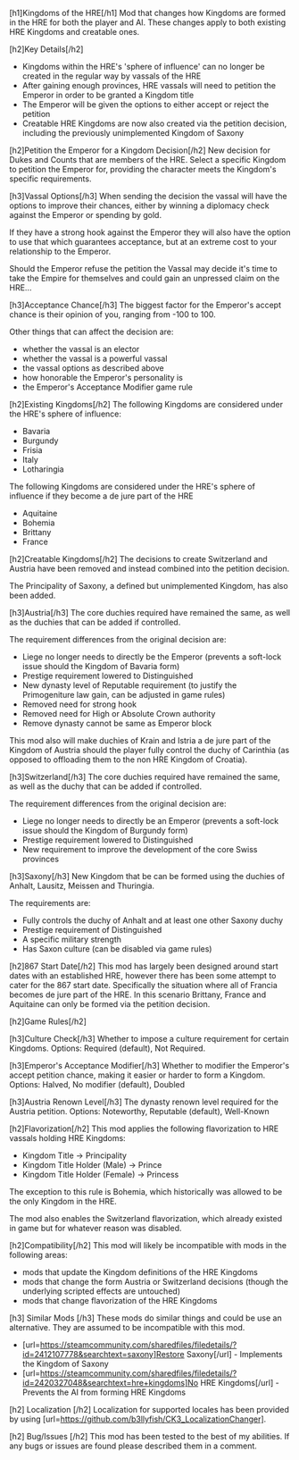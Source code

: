 [h1]Kingdoms of the HRE[/h1]
Mod that changes how Kingdoms are formed in the HRE for both the player and AI.
These changes apply to both existing HRE Kingdoms and creatable ones.

[h2]Key Details[/h2]
* Kingdoms within the HRE's 'sphere of influence' can no longer be created in the regular way by vassals of the HRE
* After gaining enough provinces, HRE vassals will need to petition the Emperor in order to be granted a Kingdom title
* The Emperor will be given the options to either accept or reject the petition
* Creatable HRE Kingdoms are now also created via the petition decision, including the previously unimplemented Kingdom of Saxony 

[h2]Petition the Emperor for a Kingdom Decision[/h2]
New decision for Dukes and Counts that are members of the HRE. 
Select a specific Kingdom to petition the Emperor for, providing the character meets the Kingdom's specific requirements.

[h3]Vassal Options[/h3]
When sending the decision the vassal will have the options to improve their chances, either by winning a diplomacy check
against the Emperor or spending by gold.

If they have a strong hook against the Emperor they will also have the option to use that which guarantees acceptance, 
but at an extreme cost to your relationship to the Emperor.

Should the Emperor refuse the petition the Vassal may decide it's time to take the Empire for themselves and could gain 
an unpressed claim on the HRE...

[h3]Acceptance Chance[/h3]
The biggest factor for the Emperor's accept chance is their opinion of you, ranging from -100 to 100.

Other things that can affect the decision are:
* whether the vassal is an elector
* whether the vassal is a powerful vassal
* the vassal options as described above
* how honorable the Emperor's personality is
* the Emperor's Acceptance Modifier game rule

[h2]Existing Kingdoms[/h2]
The following Kingdoms are considered under the HRE's sphere of influence:
* Bavaria
* Burgundy
* Frisia
* Italy
* Lotharingia

The following Kingdoms are considered under the HRE's sphere of influence if they become a de jure part of the HRE
* Aquitaine
* Bohemia
* Brittany
* France

[h2]Creatable Kingdoms[/h2]
The decisions to create Switzerland and Austria have been removed and instead combined into the petition decision.

The Principality of Saxony, a defined but unimplemented Kingdom, has also been added.

[h3]Austria[/h3]
The core duchies required have remained the same, as well as the duchies that can be added if controlled.

The requirement differences from the original decision are:
* Liege no longer needs to directly be the Emperor (prevents a soft-lock issue should the Kingdom of Bavaria form)
* Prestige requirement lowered to Distinguished
* New dynasty level of Reputable requirement (to justify the Primogeniture law gain, can be adjusted in game rules) 
* Removed need for strong hook
* Removed need for High or Absolute Crown authority
* Remove dynasty cannot be same as Emperor block

This mod also will make duchies of Krain and Istria a de jure part of the Kingdom of Austria should the player fully 
control the duchy of Carinthia (as opposed to offloading them to the non HRE Kingdom of Croatia).

[h3]Switzerland[/h3]
The core duchies required have remained the same, as well as the duchy that can be added if controlled.

The requirement differences from the original decision are:
* Liege no longer needs to directly be an Emperor (prevents a soft-lock issue should the Kingdom of Burgundy form)
* Prestige requirement lowered to Distinguished
* New requirement to improve the development of the core Swiss provinces

[h3]Saxony[/h3]
New Kingdom that be can be formed using the duchies of Anhalt, Lausitz, Meissen and Thuringia.

The requirements are:
* Fully controls the duchy of Anhalt and at least one other Saxony duchy
* Prestige requirement of Distinguished
* A specific military strength
* Has Saxon culture (can be disabled via game rules)

[h2]867 Start Date[/h2]
This mod has largely been designed around start dates with an established HRE, however there has been some attempt to 
cater for the 867 start date. Specifically the situation where all of Francia becomes de jure part of the HRE. 
In this scenario Brittany, France and Aquitaine can only be formed via the petition decision.

[h2]Game Rules[/h2]

[h3]Culture Check[/h3]
Whether to impose a culture requirement for certain Kingdoms. 
Options: Required (default), Not Required.

[h3]Emperor's Acceptance Modifier[/h3]
Whether to modifier the Emperor's accept petition chance, making it easier or harder to form a Kingdom. 
Options: Halved, No modifier (default), Doubled 

[h3]Austria Renown Level[/h3]
The dynasty renown level required for the Austria petition. 
Options: Noteworthy, Reputable (default), Well-Known

[h2]Flavorization[/h2]
This mod applies the following flavorization to HRE vassals holding HRE Kingdoms:
* Kingdom Title -> Principality
* Kingdom Title Holder (Male) -> Prince
* Kingdom Title Holder (Female) -> Princess

The exception to this rule is Bohemia, which historically was allowed to be the only Kingdom in the HRE.

The mod also enables the Switzerland flavorization, which already existed in game but for whatever reason was disabled.

[h2]Compatibility[/h2]
This mod will likely be incompatible with mods in the following areas:
* mods that update the Kingdom definitions of the HRE Kingdoms
* mods that change the form Austria or Switzerland decisions (though the underlying scripted effects are untouched)
* mods that change flavorization of the HRE Kingdoms

[h3] Similar Mods [/h3]
These mods do similar things and could be use an alternative. They are assumed to be incompatible with this mod.
* [url=https://steamcommunity.com/sharedfiles/filedetails/?id=2412107778&searchtext=saxony]Restore Saxony[/url] - Implements the Kingdom of Saxony
* [url=https://steamcommunity.com/sharedfiles/filedetails/?id=2420327048&searchtext=hre+kingdoms]No HRE Kingdoms[/url] - Prevents the AI from forming HRE Kingdoms

[h2] Localization [/h2]
Localization for supported locales has been provided by using [url=https://github.com/b3llyfish/CK3_LocalizationChanger].

[h2] Bug/Issues [/h2]
This mod has been tested to the best of my abilities. If any bugs or issues are found please described them in a comment.